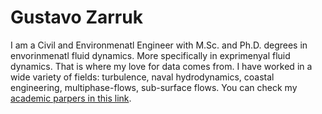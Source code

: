 # Gustavo Zarruk
I am a Civil and Environmenatl Engineer with M.Sc. and Ph.D. degrees in envorinmenatl fluid dynamics. More specifically in exprimenyal fluid dynamics. That is where my love for data comes from. I have worked in a wide variety of fields: turbulence, naval hydrodynamics, coastal engineering, multiphase-flows, sub-surface flows. You can check my [academic parpers in this link](https://scholar.google.com/citations?hl=en&user=Ncr0ISUAAAAJ).
